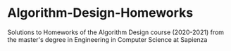 # Algorithm-Design-Homeworks
Solutions to Homeworks of the Algorithm Design course (2020-2021) from the master's degree in Engineering in Computer Science at Sapienza
